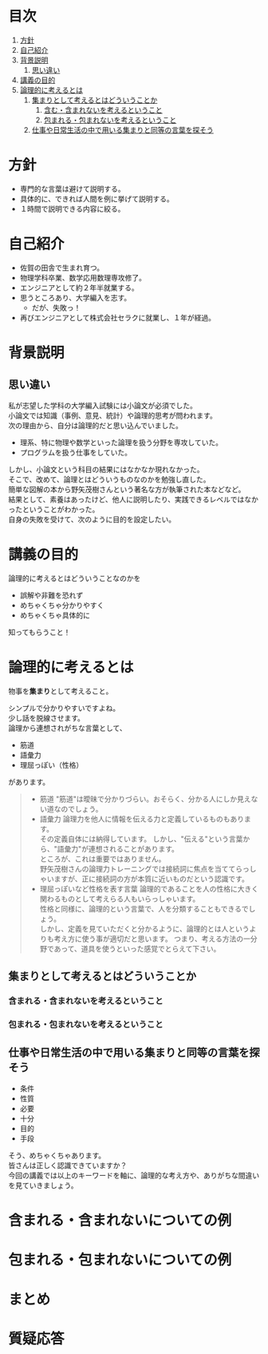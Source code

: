 # 目次
1. [方針](#方針)
1. [自己紹介](#自己紹介)
1. [背景説明](#背景説明)
    1. [思い違い](#思い違い)
1. [講義の目的](#講義の目的)
1. [論理的に考えるとは](#論理的に考えるとは)
    1. [集まりとして考えるとはどういうことか](#集まりとして考えるとはどういうことか)
        1. [含む・含まれないを考えるということ](#含む・含まれないを考えるということ)
        1. [包まれる・包まれないを考えるということ](#包まれる・包まれないを考えるということ)
    1. [仕事や日常生活の中で用いる集まりと同等の言葉を探そう](#仕事や日常生活の中で用いる集まりと同等の言葉を探そう)
# 方針
* 専門的な言葉は避けて説明する。
* 具体的に、できれば人間を例に挙げて説明する。
* １時間で説明できる内容に絞る。
# 自己紹介
* 佐賀の田舎で生まれ育つ。
* 物理学科卒業、数学応用数理専攻修了。
* エンジニアとして約２年半就業する。
* 思うところあり、大学編入を志す。
    * だが、失敗っ！
* 再びエンジニアとして株式会社セラクに就業し、１年が経過。
# 背景説明
## 思い違い
私が志望した学科の大学編入試験には小論文が必須でした。  
小論文では知識（事例、意見、統計）や論理的思考が問われます。  
次の理由から、自分は論理的だと思い込んでいました。  
* 理系、特に物理や数学といった論理を扱う分野を専攻していた。
* プログラムを扱う仕事をしていた。

しかし、小論文という科目の結果にはなかなか現れなかった。  
そこで、改めて、論理とはどういうものなのかを勉強し直した。  
簡単な図解の本から野矢茂樹さんという著名な方が執筆された本などなど。  
結果として、素養はあったけど、他人に説明したり、実践できるレベルではなかったということがわかった。  
自身の失敗を受けて、次のように目的を設定したい。  
# 講義の目的
論理的に考えるとはどういうことなのかを  
* 誤解や非難を恐れず
* めちゃくちゃ分かりやすく
* めちゃくちゃ具体的に

知ってもらうこと！  
# 論理的に考えるとは
物事を**集まり**として考えること。  

シンプルで分かりやすいですよね。  
少し話を脱線させます。  
論理から連想されがちな言葉として、  
* 筋道
* 語彙力
* 理屈っぽい（性格）

があります。  
> - 筋道
> "筋道"は曖昧で分かりづらい。おそらく、分かる人にしか見えない道なのでしょう。  
> - 語彙力
> 論理力を他人に情報を伝える力と定義しているものもあります。  
> その定義自体には納得しています。
> しかし、"伝える"という言葉から、"語彙力"が連想されることがあります。  
> ところが、これは重要ではありません。  
> 野矢茂樹さんの論理力トレーニングでは接続詞に焦点を当ててらっしゃいますが、正に接続詞の方が本質に近いものだという認識です。  
> - 理屈っぽいなど性格を表す言葉
> 論理的であることを人の性格に大きく関わるものとして考えらる人もいらっしゃいます。  
> 性格と同様に、論理的という言葉で、人を分類することもできるでしょう。  
> しかし、定義を見ていただくと分かるように、論理的とは人というよりも考え方に使う事が適切だと思います。
> つまり、考える方法の一分野であって、道具を使うといった感覚でとらえて下さい。
## 集まりとして考えるとはどういうことか
### 含まれる・含まれないを考えるということ
### 包まれる・包まれないを考えるということ
## 仕事や日常生活の中で用いる集まりと同等の言葉を探そう
* 条件
* 性質
* 必要
* 十分
* 目的
* 手段

そう、めちゃくちゃあります。  
皆さんは正しく認識できていますか？  
今回の講義では以上のキーワードを軸に、論理的な考え方や、ありがちな間違いを見ていきましょう。
# 含まれる・含まれないについての例
# 包まれる・包まれないについての例
# まとめ
# 質疑応答


